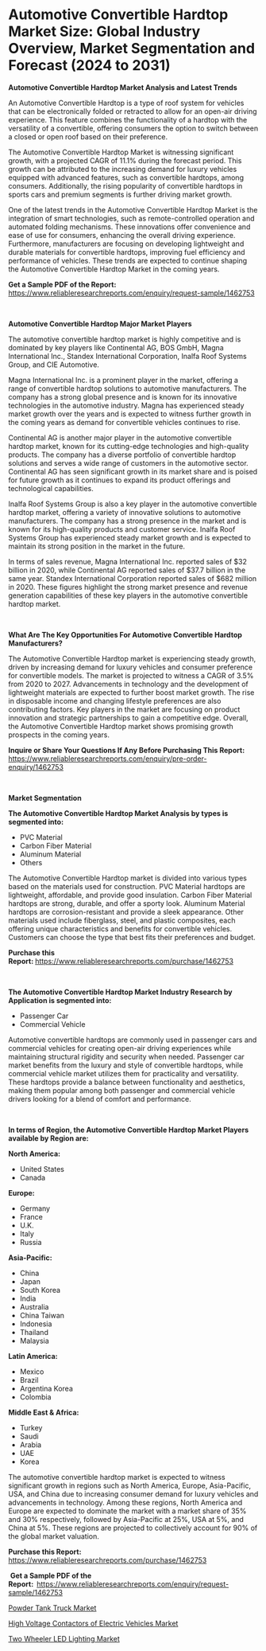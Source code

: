 <p><h1>Automotive Convertible Hardtop Market Size: Global Industry Overview, Market Segmentation and Forecast (2024 to 2031)</h1></p><p><strong>Automotive Convertible Hardtop Market Analysis and Latest Trends</strong></p>
<p><p>An Automotive Convertible Hardtop is a type of roof system for vehicles that can be electronically folded or retracted to allow for an open-air driving experience. This feature combines the functionality of a hardtop with the versatility of a convertible, offering consumers the option to switch between a closed or open roof based on their preference.</p><p>The Automotive Convertible Hardtop Market is witnessing significant growth, with a projected CAGR of 11.1% during the forecast period. This growth can be attributed to the increasing demand for luxury vehicles equipped with advanced features, such as convertible hardtops, among consumers. Additionally, the rising popularity of convertible hardtops in sports cars and premium segments is further driving market growth.</p><p>One of the latest trends in the Automotive Convertible Hardtop Market is the integration of smart technologies, such as remote-controlled operation and automated folding mechanisms. These innovations offer convenience and ease of use for consumers, enhancing the overall driving experience. Furthermore, manufacturers are focusing on developing lightweight and durable materials for convertible hardtops, improving fuel efficiency and performance of vehicles. These trends are expected to continue shaping the Automotive Convertible Hardtop Market in the coming years.</p></p>
<p><strong>Get a Sample PDF of the Report:&nbsp;</strong> <a href="https://www.reliableresearchreports.com/enquiry/request-sample/1462753">https://www.reliableresearchreports.com/enquiry/request-sample/1462753</a></p>
<p>&nbsp;</p>
<p><strong>Automotive Convertible Hardtop Major Market Players</strong></p>
<p><p>The automotive convertible hardtop market is highly competitive and is dominated by key players like Continental AG, BOS GmbH, Magna International Inc., Standex International Corporation, Inalfa Roof Systems Group, and CIE Automotive. </p><p>Magna International Inc. is a prominent player in the market, offering a range of convertible hardtop solutions to automotive manufacturers. The company has a strong global presence and is known for its innovative technologies in the automotive industry. Magna has experienced steady market growth over the years and is expected to witness further growth in the coming years as demand for convertible vehicles continues to rise.</p><p>Continental AG is another major player in the automotive convertible hardtop market, known for its cutting-edge technologies and high-quality products. The company has a diverse portfolio of convertible hardtop solutions and serves a wide range of customers in the automotive sector. Continental AG has seen significant growth in its market share and is poised for future growth as it continues to expand its product offerings and technological capabilities.</p><p>Inalfa Roof Systems Group is also a key player in the automotive convertible hardtop market, offering a variety of innovative solutions to automotive manufacturers. The company has a strong presence in the market and is known for its high-quality products and customer service. Inalfa Roof Systems Group has experienced steady market growth and is expected to maintain its strong position in the market in the future.</p><p>In terms of sales revenue, Magna International Inc. reported sales of $32 billion in 2020, while Continental AG reported sales of $37.7 billion in the same year. Standex International Corporation reported sales of $682 million in 2020. These figures highlight the strong market presence and revenue generation capabilities of these key players in the automotive convertible hardtop market.</p></p>
<p>&nbsp;</p>
<p><strong>What Are The Key Opportunities For Automotive Convertible Hardtop Manufacturers?</strong></p>
<p><p>The Automotive Convertible Hardtop market is experiencing steady growth, driven by increasing demand for luxury vehicles and consumer preference for convertible models. The market is projected to witness a CAGR of 3.5% from 2020 to 2027. Advancements in technology and the development of lightweight materials are expected to further boost market growth. The rise in disposable income and changing lifestyle preferences are also contributing factors. Key players in the market are focusing on product innovation and strategic partnerships to gain a competitive edge. Overall, the Automotive Convertible Hardtop market shows promising growth prospects in the coming years.</p></p>
<p><strong>Inquire or Share Your Questions If Any Before Purchasing This Report:</strong> <a href="https://www.reliableresearchreports.com/enquiry/pre-order-enquiry/1462753">https://www.reliableresearchreports.com/enquiry/pre-order-enquiry/1462753</a></p>
<p>&nbsp;</p>
<p><strong>Market Segmentation</strong></p>
<p><strong>The Automotive Convertible Hardtop Market Analysis by types is segmented into:</strong></p>
<p><ul><li>PVC Material</li><li>Carbon Fiber Material</li><li>Aluminum Material</li><li>Others</li></ul></p>
<p><p>The Automotive Convertible Hardtop market is divided into various types based on the materials used for construction. PVC Material hardtops are lightweight, affordable, and provide good insulation. Carbon Fiber Material hardtops are strong, durable, and offer a sporty look. Aluminum Material hardtops are corrosion-resistant and provide a sleek appearance. Other materials used include fiberglass, steel, and plastic composites, each offering unique characteristics and benefits for convertible vehicles. Customers can choose the type that best fits their preferences and budget.</p></p>
<p><strong>Purchase this Report:&nbsp;</strong><a href="https://www.reliableresearchreports.com/purchase/1462753">https://www.reliableresearchreports.com/purchase/1462753</a></p>
<p>&nbsp;</p>
<p><strong>The Automotive Convertible Hardtop Market Industry Research by Application is segmented into:</strong></p>
<p><ul><li>Passenger Car</li><li>Commercial Vehicle</li></ul></p>
<p><p>Automotive convertible hardtops are commonly used in passenger cars and commercial vehicles for creating open-air driving experiences while maintaining structural rigidity and security when needed. Passenger car market benefits from the luxury and style of convertible hardtops, while commercial vehicle market utilizes them for practicality and versatility. These hardtops provide a balance between functionality and aesthetics, making them popular among both passenger and commercial vehicle drivers looking for a blend of comfort and performance.</p></p>
<p>&nbsp;</p>
<p><strong>In terms of Region, the Automotive Convertible Hardtop Market Players available by Region are:</strong></p>
<p>
    <p> <strong> North America: </strong>
        <ul>
            <li>United States</li>
            <li>Canada</li>
        </ul>
        </p> 
    <p> <strong> Europe: </strong>
        <ul>
            <li>Germany</li>
            <li>France</li>
            <li>U.K.</li>
            <li>Italy</li>
            <li>Russia</li>
        </ul>
        </p> 
    <p> <strong> Asia-Pacific: </strong>
        <ul>
            <li>China</li>
            <li>Japan</li>
            <li>South Korea</li>
            <li>India</li>
            <li>Australia</li>
            <li>China Taiwan</li>
            <li>Indonesia</li>
            <li>Thailand</li>
            <li>Malaysia</li>
        </ul>
        </p> 
    <p> <strong> Latin America: </strong>
        <ul>
            <li>Mexico</li>
            <li>Brazil</li>
            <li>Argentina Korea</li>
            <li>Colombia</li>
        </ul>
        </p> 
    <p> <strong> Middle East & Africa: </strong>
        <ul>
            <li>Turkey</li>
            <li>Saudi</li>
            <li>Arabia</li>
            <li>UAE</li>
            <li>Korea</li>
        </ul>
    </p>
    </p>
<p><p>The automotive convertible hardtop market is expected to witness significant growth in regions such as North America, Europe, Asia-Pacific, USA, and China due to increasing consumer demand for luxury vehicles and advancements in technology. Among these regions, North America and Europe are expected to dominate the market with a market share of 35% and 30% respectively, followed by Asia-Pacific at 25%, USA at 5%, and China at 5%. These regions are projected to collectively account for 90% of the global market valuation.</p></p>
<p><strong>Purchase this Report: </strong><a href="https://www.reliableresearchreports.com/purchase/1462753">https://www.reliableresearchreports.com/purchase/1462753</a></p>
<p>&nbsp;<strong>Get a Sample PDF of the Report:&nbsp;&nbsp;</strong><a href="https://www.reliableresearchreports.com/enquiry/request-sample/1462753">https://www.reliableresearchreports.com/enquiry/request-sample/1462753</a></p>
<p><strong></strong></p>
<p><p><a href="https://github.com/Alonsoolds3wq1d81czn8rbol/Market-Research-Report-List-1/blob/main/powder-tank-truck-market.md">Powder Tank Truck Market</a></p><p><a href="https://github.com/RickHolmes3/Market-Research-Report-List-3/blob/main/high-voltage-contactors-of-electric-vehicles-market.md">High Voltage Contactors of Electric Vehicles Market</a></p><p><a href="https://github.com/yemakinde/Market-Research-Report-List-1/blob/main/two-wheeler-led-lighting-market.md">Two Wheeler LED Lighting Market</a></p></p>